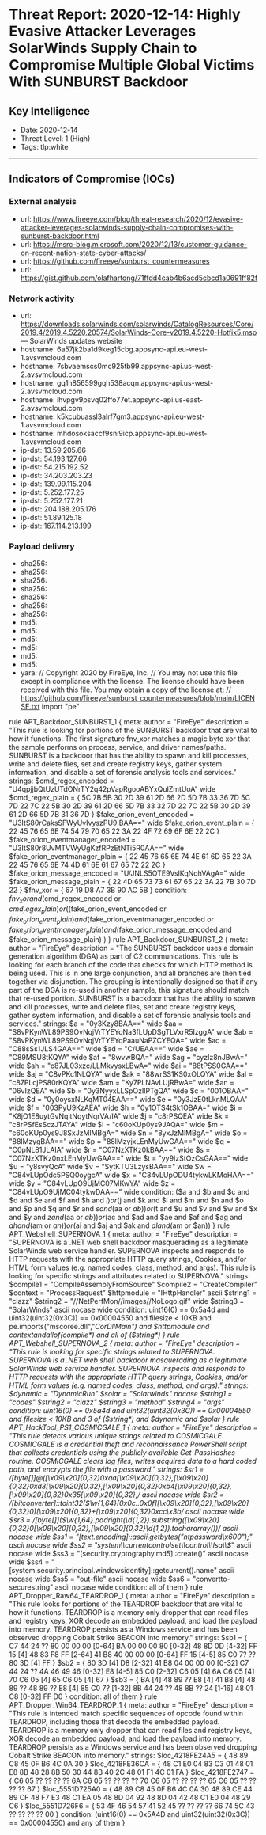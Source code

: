 # Threat Report: 2020-12-14: Highly Evasive Attacker Leverages SolarWinds Supply Chain to Compromise Multiple Global Victims With SUNBURST Backdoor


## Key Intelligence
* Date: 2020-12-14
* Threat Level: 1 (High)
* Tags: tlp:white

---

## Indicators of Compromise (IOCs)
### External analysis
* url: https://www.fireeye.com/blog/threat-research/2020/12/evasive-attacker-leverages-solarwinds-supply-chain-compromises-with-sunburst-backdoor.html
* url: https://msrc-blog.microsoft.com/2020/12/13/customer-guidance-on-recent-nation-state-cyber-attacks/
* url: https://github.com/fireeye/sunburst_countermeasures
* url: https://gist.github.com/olafhartong/71ffdd4cab4b6acd5cbcd1a0691ff82f

### Network activity
* url: https://downloads.solarwinds.com/solarwinds/CatalogResources/Core/2019.4/2019.4.5220.20574/SolarWinds-Core-v2019.4.5220-Hotfix5.msp — SolarWinds updates website
* hostname: 6a57jk2ba1d9keg15cbg.appsync-api.eu-west-1.avsvmcloud.com
* hostname: 7sbvaemscs0mc925tb99.appsync-api.us-west-2.avsvmcloud.com
* hostname: gq1h856599gqh538acqn.appsync-api.us-west-2.avsvmcloud.com
* hostname: ihvpgv9psvq02ffo77et.appsync-api.us-east-2.avsvmcloud.com
* hostname: k5kcubuassl3alrf7gm3.appsync-api.eu-west-1.avsvmcloud.com
* hostname: mhdosoksaccf9sni9icp.appsync-api.eu-west-1.avsvmcloud.com
* ip-dst: 13.59.205.66
* ip-dst: 54.193.127.66
* ip-dst: 54.215.192.52
* ip-dst: 34.203.203.23
* ip-dst: 139.99.115.204
* ip-dst: 5.252.177.25
* ip-dst: 5.252.177.21
* ip-dst: 204.188.205.176
* ip-dst: 51.89.125.18
* ip-dst: 167.114.213.199

### Payload delivery
* sha256: <sha256>
* sha256: <sha256>
* sha256: <sha256>
* sha256: <sha256>
* sha256: <sha256>
* sha256: <sha256>
* sha256: <sha256>
* md5: <md5>
* md5: <md5>
* md5: <md5>
* md5: <md5>
* md5: <md5>
* md5: <md5>
* yara: // Copyright 2020 by FireEye, Inc.
// You may not use this file except in compliance with the license. The license should have been received with this file. You may obtain a copy of the license at:
// https://github.com/fireeye/sunburst_countermeasures/blob/main/LICENSE.txt
import "pe"

rule APT_Backdoor_SUNBURST_1
{
    meta:
        author = "FireEye"
        description = "This rule is looking for portions of the SUNBURST backdoor that are vital to how it functions. The first signature fnv_xor matches a magic byte xor that the sample performs on process, service, and driver names/paths. SUNBURST is a backdoor that has the ability to spawn and kill processes, write and delete files, set and create registry keys, gather system information, and disable a set of forensic analysis tools and services."
    strings:
        $cmd_regex_encoded = "U4qpjjbQtUzUTdONrTY2q42pVapRgooABYxQuIZmtUoA" wide
        $cmd_regex_plain = { 5C 7B 5B 30 2D 39 61 2D 66 2D 5D 7B 33 36 7D 5C 7D 22 7C 22 5B 30 2D 39 61 2D 66 5D 7B 33 32 7D 22 7C 22 5B 30 2D 39 61 2D 66 5D 7B 31 36 7D }
        $fake_orion_event_encoded = "U3ItS80rCaksSFWyUvIvyszPU9IBAA==" wide
        $fake_orion_event_plain = { 22 45 76 65 6E 74 54 79 70 65 22 3A 22 4F 72 69 6F 6E 22 2C }
        $fake_orion_eventmanager_encoded = "U3ItS80r8UvMTVWyUgKzfRPzEtNTi5R0AA==" wide
        $fake_orion_eventmanager_plain = { 22 45 76 65 6E 74 4E 61 6D 65 22 3A 22 45 76 65 6E 74 4D 61 6E 61 67 65 72 22 2C }
        $fake_orion_message_encoded = "U/JNLS5OTE9VslKqNqhVAgA=" wide
        $fake_orion_message_plain = { 22 4D 65 73 73 61 67 65 22 3A 22 7B 30 7D 22 }
        $fnv_xor = { 67 19 D8 A7 3B 90 AC 5B }
    condition:
        $fnv_xor and ($cmd_regex_encoded or $cmd_regex_plain) or ( ($fake_orion_event_encoded or $fake_orion_event_plain) and ($fake_orion_eventmanager_encoded or $fake_orion_eventmanager_plain) and ($fake_orion_message_encoded and $fake_orion_message_plain) )
}
rule APT_Backdoor_SUNBURST_2
{
    meta:
        author = "FireEye"
        description = "The SUNBURST backdoor uses a domain generation algorithm (DGA) as part of C2 communications. This rule is looking for each branch of the code that checks for which HTTP method is being used. This is in one large conjunction, and all branches are then tied together via disjunction. The grouping is intentionally designed so that if any part of the DGA is re-used in another sample, this signature should match that re-used portion. SUNBURST is a backdoor that has the ability to spawn and kill processes, write and delete files, set and create registry keys, gather system information, and disable a set of forensic analysis tools and services."
    strings:
        $a = "0y3Kzy8BAA==" wide
        $aa = "S8vPKynWL89PS9OvNqjVrTYEYqNa3fLUpDSgTLVxrR5IzggA" wide
        $ab = "S8vPKynWL89PS9OvNqjVrTYEYqPaauNaPZCYEQA=" wide
        $ac = "C88sSs1JLS4GAA==" wide
        $ad = "C/UEAA==" wide
        $ae = "C89MSU8tKQYA" wide
        $af = "8wvwBQA=" wide
        $ag = "cyzIz8nJBwA=" wide
        $ah = "c87JL03xzc/LLMkvysxLBwA=" wide
        $ai = "88tPSS0GAA==" wide
        $aj = "C8vPKc1NLQYA" wide
        $ak = "88wrSS1KS0xOLQYA" wide
        $al = "c87PLcjPS80rKQYA" wide
        $am = "Ky7PLNAvLUjRBwA=" wide
        $an = "06vIzQEA" wide
        $b = "0y3NyyxLLSpOzIlPTgQA" wide
        $c = "001OBAA=" wide
        $d = "0y0oysxNLKqMT04EAA==" wide
        $e = "0y3JzE0tLknMLQAA" wide
        $f = "003PyU9KzAEA" wide
        $h = "0y1OTS4tSk1OBAA=" wide
        $i = "K8jO1E8uytGvNqitNqytNqrVA/IA" wide
        $j = "c8rPSQEA" wide
        $k = "c8rPSfEsSczJTAYA" wide
        $l = "c60oKUp0ys9JAQA=" wide
        $m = "c60oKUp0ys9J8SxJzMlMBgA=" wide
        $n = "8yxJzMlMBgA=" wide
        $o = "88lMzygBAA==" wide
        $p = "88lMzyjxLEnMyUwGAA==" wide
        $q = "C0pNL81JLAIA" wide
        $r = "C07NzXTKz0kBAA==" wide
        $s = "C07NzXTKz0nxLEnMyUwGAA==" wide
        $t = "yy9IzStOzCsGAA==" wide
        $u = "y8svyQcA" wide
        $v = "SytKTU3LzysBAA==" wide
        $w = "C84vLUpOdc5PSQ0oygcA" wide
        $x = "C84vLUpODU4tykwLKMoHAA==" wide
        $y = "C84vLUpO9UjMC07MKwYA" wide
        $z = "C84vLUpO9UjMC04tykwDAA==" wide
    condition:
        ($a and $b and $c and $d and $e and $f and $h and $i) or ($j and $k and $l and $m and $n and $o and $p and $q and $r and $s and ($aa or $ab)) or ($t and $u and $v and $w and $x and $y and $z and ($aa or $ab)) or ($ac and $ad and $ae and $af and $ag and $ah and ($am or $an)) or ($ai and $aj and $ak and $al and ($am or $an))
}
rule APT_Webshell_SUPERNOVA_1
{
    meta:
        author = "FireEye"
        description = "SUPERNOVA is a .NET web shell backdoor masquerading as a legitimate SolarWinds web service handler. SUPERNOVA inspects and responds to HTTP requests with the appropriate HTTP query strings, Cookies, and/or HTML form values (e.g. named codes, class, method, and args). This rule is looking for specific strings and attributes related to SUPERNOVA."
    strings:
        $compile1 = "CompileAssemblyFromSource"
        $compile2 = "CreateCompiler"
        $context = "ProcessRequest"
        $httpmodule = "IHttpHandler" ascii
        $string1 = "clazz"
        $string2 = "//NetPerfMon//images//NoLogo.gif" wide
        $string3 = "SolarWinds" ascii nocase wide
    condition:
        uint16(0) == 0x5a4d and uint32(uint32(0x3C)) == 0x00004550 and filesize < 10KB and pe.imports("mscoree.dll","_CorDllMain") and $httpmodule and $context and all of ($compile*) and all of ($string*)
}
rule APT_Webshell_SUPERNOVA_2
{
    meta:
        author = "FireEye"
        description = "This rule is looking for specific strings related to SUPERNOVA. SUPERNOVA is a .NET web shell backdoor masquerading as a legitimate SolarWinds web service handler. SUPERNOVA inspects and responds to HTTP requests with the appropriate HTTP query strings, Cookies, and/or HTML form values (e.g. named codes, class, method, and args)."
    strings:
        $dynamic = "DynamicRun"
        $solar = "Solarwinds" nocase
        $string1 = "codes"
        $string2 = "clazz"
        $string3 = "method"
        $string4 = "args"
    condition:
        uint16(0) == 0x5a4d and uint32(uint32(0x3C)) == 0x00004550 and filesize < 10KB and 3 of ($string*) and $dynamic and $solar
}
rule APT_HackTool_PS1_COSMICGALE_1
{
    meta:
        author = "FireEye"
        description = "This rule detects various unique strings related to COSMICGALE. COSMICGALE is a credential theft and reconnaissance PowerShell script that collects credentials using the publicly available Get-PassHashes routine. COSMICGALE clears log files, writes acquired data to a hard coded path, and encrypts the file with a password."
    strings:
        $sr1 = /\[byte\[\]\]@\([\x09\x20]{0,32}0xaa[\x09\x20]{0,32},[\x09\x20]{0,32}0xd3[\x09\x20]{0,32},[\x09\x20]{0,32}0xb4[\x09\x20]{0,32},[\x09\x20]{0,32}0x35[\x09\x20]{0,32},/ ascii nocase wide
        $sr2 = /\[bitconverter\]::toint32\(\$\w{1,64}\[0x0c..0x0f\][\x09\x20]{0,32},[\x09\x20]{0,32}0\)[\x09\x20]{0,32}\+[\x09\x20]{0,32}0xcc\x3b/ ascii nocase wide
        $sr3 = /\[byte\[\]\]\(\$\w{1,64}\.padright\(\d{1,2}\)\.substring\([\x09\x20]{0,32}0[\x09\x20]{0,32},[\x09\x20]{0,32}\d{1,2}\)\.tochararray\(\)\)/ ascii nocase wide
        $ss1 = "[text.encoding]::ascii.getbytes(\"ntpassword\x600\");" ascii nocase wide
        $ss2 = "system\\currentcontrolset\\control\\lsa\\$_" ascii nocase wide
        $ss3 = "[security.cryptography.md5]::create()" ascii nocase wide
        $ss4 = "[system.security.principal.windowsidentity]::getcurrent().name" ascii nocase wide
        $ss5 = "out-file" ascii nocase wide
        $ss6 = "convertto-securestring" ascii nocase wide
    condition:
        all of them
}
rule APT_Dropper_Raw64_TEARDROP_1
{
    meta:
        author = "FireEye"
        description = "This rule looks for portions of the TEARDROP backdoor that are vital to how it functions. TEARDROP is a memory only dropper that can read files and registry keys, XOR decode an embedded payload, and load the payload into memory. TEARDROP persists as a Windows service and has been observed dropping Cobalt Strike BEACON into memory."
    strings:
        $sb1 = { C7 44 24 ?? 80 00 00 00 [0-64] BA 00 00 00 80 [0-32] 48 8D 0D [4-32] FF 15 [4] 48 83 F8 FF [2-64] 41 B8 40 00 00 00 [0-64] FF 15 [4-5] 85 C0 7? ?? 80 3D [4] FF }
        $sb2 = { 80 3D [4] D8 [2-32] 41 B8 04 00 00 00 [0-32] C7 44 24 ?? 4A 46 49 46 [0-32] E8 [4-5] 85 C0 [2-32] C6 05 [4] 6A C6 05 [4] 70 C6 05 [4] 65 C6 05 [4] 67 }
        $sb3 = { BA [4] 48 89 ?? E8 [4] 41 B8 [4] 48 89 ?? 48 89 ?? E8 [4] 85 C0 7? [1-32] 8B 44 24 ?? 48 8B ?? 24 [1-16] 48 01 C8 [0-32] FF D0 }
    condition:
        all of them
}
rule APT_Dropper_Win64_TEARDROP_1
{
    meta:
        author = "FireEye"
        description = "This rule is intended match specific sequences of opcode found within TEARDROP, including those that decode the embedded payload. TEARDROP is a memory only dropper that can read files and registry keys, XOR decode an embedded payload, and load the payload into memory. TEARDROP persists as a Windows service and has been observed dropping Cobalt Strike BEACON into memory."
    strings:
        $loc_4218FE24A5 = { 48 89 C8 45 0F B6 4C 0A 30 }
        $loc_4218FE36CA = { 48 C1 E0 04 83 C3 01 48 01 E8 8B 48 28 8B 50 30 44 8B 40 2C 48 01 F1 4C 01 FA }
        $loc_4218FE2747 = { C6 05 ?? ?? ?? ?? 6A C6 05 ?? ?? ?? ?? 70 C6 05 ?? ?? ?? ?? 65 C6 05 ?? ?? ?? ?? 67 }
        $loc_5551D725A0 = { 48 89 C8 45 0F B6 4C 0A 30 48 89 CE 44 89 CF 48 F7 E3 48 C1 EA 05 48 8D 04 92 48 8D 04 42 48 C1 E0 04 48 29 C6 }
        $loc_5551D726F6 = { 53 4F 46 54 57 41 52 45 ?? ?? ?? ?? 66 74 5C 43 ?? ?? ?? ?? 00 }
    condition:
        (uint16(0) == 0x5A4D and uint32(uint32(0x3C)) == 0x00004550) and any of them
}
